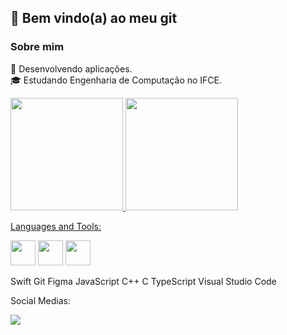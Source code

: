 ## 👋 Bem vindo(a) ao meu git

<!--
**peddro1/peddro1** is a ✨ _special_ ✨ repository because its `README.md` (this file) appears on your GitHub profile.

Here are some ideas to get you started:

- 🔭 I’m currently working on ...
- 🌱 I’m currently learning ...
- 👯 I’m looking to collaborate on ...
- 🤔 I’m looking for help with ...
- 💬 Ask me about ...
- 📫 How to reach me: ...
- 😄 Pronouns: ...
- ⚡ Fun fact: ...
-->

### Sobre mim

🤔   Desenvolvendo aplicações. </br>
🎓   Estudando Engenharia de Computação no IFCE.

<div>
<a href="https://github.com/peddro1">
<img loading="lazy" height="180em" src="https://github-readme-stats.vercel.app/api/top-langs/?username=peddro1&layout=compact&langs_count=7&theme=dracula"/>
<img loading="lazy" height="180em" src="https://github-readme-stats.vercel.app/api?username=peddro1&show_icons=true&theme=dracula&include_all_commits=true&count_private=true"/>
</div>

Languages and Tools:

<a href = "https://angular.dev" target="_blank"><img loading="lazy" src="https://cdn.jsdelivr.net/gh/devicons/devicon@latest/icons/angular/angular-original.svg" target="_blank" width="40" height="40"></a>
<a href = "https://www.oracle.com/br/java/technologies" target="_blank"><img src="https://cdn.jsdelivr.net/gh/devicons/devicon@latest/icons/java/java-original.svg" target="_blank" width="40" height="40"/></a>
<a href = "https://developer.apple.com/swift/" target="_blank"> <img src="https://cdn.jsdelivr.net/gh/devicons/devicon@latest/icons/swift/swift-original.svg" target="_blank" width="40" height="40"/></a>
          
Swift Git Figma JavaScript C++ C TypeScript Visual Studio Code

Social Medias:
<div>
<a href="https://www.youtube.com/@pedrofurtado19" target="_blank"><img loading="lazy" src="https://img.shields.io/badge/YouTube-FF0000?style=for-the-badge&logo=youtube&logoColor=white" target="_blank"></a>
</div>
